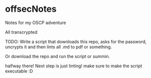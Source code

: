 # offsecNotes
Notes for my OSCP adventure

All transcrypted


TODO: 
Write a script that downloads this repo, asks for the password, uncrypts it and then lints all .md to pdf or something.

Or download the repo and run the script or summin.

halfway there! Next step is just linting! 
make sure to make the script executable :D
